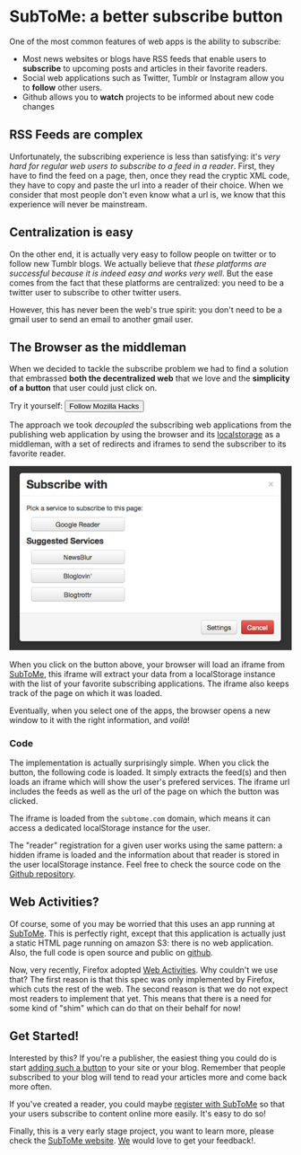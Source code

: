 # SubToMe: a better subscribe button


One of the most common features of web apps is the ability to subscribe:

* Most news websites or blogs have RSS feeds that enable 
users to **subscribe** to upcoming posts and articles in their favorite readers.
* Social web applications such as Twitter, Tumblr or Instagram allow you to **follow** other users.
* Github allows you to **watch** projects to be informed about new code changes

## RSS Feeds are complex

Unfortunately, the subscribing experience is less than satisfying: it's *very hard for regular web users to subscribe to a feed in a reader*. First, they have to find the feed on a page, then, once they read the cryptic XML code, they have to copy and paste the url into a reader of their choice. When we consider that most people don't even know what a url is, we know that this experience will never be mainstream.

## Centralization is easy

On the other end, it is actually very easy to follow people on twitter or to follow new Tumblr blogs. We actually believe that *these platforms are successful because it is indeed easy and works very well*. But the ease comes from the fact that these platforms are centralized: you need to be a twitter user to subscribe to other twitter users.

However, this has never been the web's true spirit: you don't need to be a gmail user to send an email to another gmail user.

## The Browser as the middleman

When we decided to tackle the subscribe problem we had to find a solution that embrassed **both the decentralized web** that we love and the **simplicity of a button** that user could just click on. 

Try it yourself: <input type="button" onclick="(function(){var z=document.createElement('script');z.src='https://s3.amazonaws.com/www.subtome.com/load.js';document.body.appendChild(z);})()" value="Follow Mozilla Hacks">

The approach we took *decoupled* the subscribing web applications from the publishing web application by using the browser and its [localstorage](https://developer.mozilla.org/en-US/docs/DOM/Storage#localStorage) as a middleman, with a set of redirects and iframes to send the subscriber to its favorite reader.

![The tool picker](./subtome-screenshot.png)

When you click on the button above, your browser will load an iframe from [SubToMe](http://www.subtome.com/), this iframe will extract your data from a localStorage instance with the list of your favorite subscribing applications. The iframe also keeps track of the page on which it was loaded.

Eventually, when you select one of the apps, the browser opens a new window to it with the right information, and *voilà*!

### Code

The implementation is actually surprisingly simple. When you click the button, the following code is loaded. It simply extracts the feed(s) and then loads an iframe which will show the user's prefered services. The iframe url includes the feeds as well as the url of the page on which the button was clicked.

<script src="https://gist.github.com/julien51/4946654.js">
</script>

The iframe is loaded from the `subtome.com` domain, which means it can access a dedicated localStorage instance for the user.

The "reader" registration for a given user works using the same pattern: a hidden iframe is loaded and the information about that reader is stored in the user localStorage instance. Feel free to check the source code on the [Github repository](https://github.com/superfeedr/subtome/tree/master/src).

## Web Activities?

Of course, some of you may be worried that this uses an app running at  [SubToMe](http://www.subtome.com/). This is perfectly right, except that this application is actually just a static HTML page running on amazon S3: there is no web application. Also, the full code is open source and public on [github](https://github.com/superfeedr/subtome).

Now, very recently, Firefox adopted [Web Activities](https://hacks.mozilla.org/2013/01/introducing-web-activities/). Why couldn't we use that? The first reason is that this spec was only implemented by Firefox, which cuts the rest of the web. The second reason is that we do not expect most readers to implement that yet. This means that there is a need for some kind of "shim" which can do that on their behalf for now!

## Get Started!

Interested by this? If you're a publisher, the easiest thing you could do is start [adding such a button](http://www.subtome.com/publishers.html) to your site or your blog. Remember that people subscribed to your blog will tend to read your articles more and come back more often.

<script src="https://gist.github.com/julien51/4332573.js">
</script>

If you've created a reader, you could maybe [register with SubToMe](http://www.subtome.com/developers.html) so that your users subscribe to content online more easily. It's easy to do so!

Finally, this is a very early stage project, you want to learn more, please check the [SubToMe website](http://www.subtome.com/). [We](http://superfeedr.com/) would love to get your feedback!.






